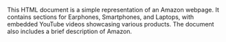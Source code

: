 This HTML document is a simple representation of an Amazon webpage. It contains sections for Earphones, Smartphones, and Laptops, with embedded YouTube videos showcasing various products. The document also includes a brief description of Amazon.
